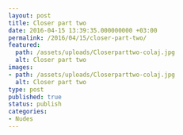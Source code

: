 ```yaml
---
layout: post
title: Closer part two
date: 2016-04-15 13:39:35.000000000 +03:00
permalink: /2016/04/15/closer-part-two/
featured:
  path: /assets/uploads/Closerparttwo-colaj.jpg
  alt: Closer part two
images:
- path: /assets/uploads/Closerparttwo-colaj.jpg
  alt: Closer part two
type: post
published: true
status: publish
categories:
- Nudes
---
```

